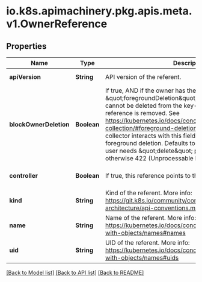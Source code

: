 # io.k8s.apimachinery.pkg.apis.meta.v1.OwnerReference
## Properties

| Name | Type | Description | Notes |
|------------ | ------------- | ------------- | -------------|
| **apiVersion** | **String** | API version of the referent. | [default to ] |
| **blockOwnerDeletion** | **Boolean** | If true, AND if the owner has the \&quot;foregroundDeletion\&quot; finalizer, then the owner cannot be deleted from the key-value store until this reference is removed. See https://kubernetes.io/docs/concepts/architecture/garbage-collection/#foreground-deletion for how the garbage collector interacts with this field and enforces the foreground deletion. Defaults to false. To set this field, a user needs \&quot;delete\&quot; permission of the owner, otherwise 422 (Unprocessable Entity) will be returned. | [optional] [default to null] |
| **controller** | **Boolean** | If true, this reference points to the managing controller. | [optional] [default to null] |
| **kind** | **String** | Kind of the referent. More info: https://git.k8s.io/community/contributors/devel/sig-architecture/api-conventions.md#types-kinds | [default to ] |
| **name** | **String** | Name of the referent. More info: https://kubernetes.io/docs/concepts/overview/working-with-objects/names#names | [default to ] |
| **uid** | **String** | UID of the referent. More info: https://kubernetes.io/docs/concepts/overview/working-with-objects/names#uids | [default to ] |

[[Back to Model list]](../README.md#documentation-for-models) [[Back to API list]](../README.md#documentation-for-api-endpoints) [[Back to README]](../README.md)

